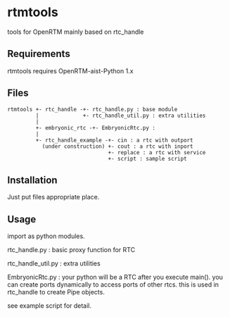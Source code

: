 rtmtools
==========

tools for OpenRTM mainly based on rtc_handle

Requirements
-----------------

rtmtools requires OpenRTM-aist-Python 1.x

Files
----------------

    rtmtools +- rtc_handle -+- rtc_handle.py : base module
             |              +- rtc_handle_util.py : extra utilities
             |
             +- embryonic_rtc -+- EmbryonicRtc.py : 
             |
             +- rtc_handle_example -+- cin : a rtc with outport
               (under construction) +- cout : a rtc with inport
                                    +- replace : a rtc with service
                                    +- script : sample script

Installation
----------------

Just put files appropriate place.

Usage
-----------------

import as python modules.

rtc_handle.py : basic proxy function for RTC

rtc_handle_util.py : extra utilities

EmbryonicRtc.py : your python will be a RTC after you execute main().
                  you can create ports dynamically to access ports of
                  other rtcs.
                  this is used in rtc_handle to create Pipe objects.

see example script for detail.

